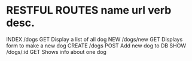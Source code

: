 RESTFUL ROUTES
name    url             verb            desc.
===================================================
INDEX   /dogs           GET     Display a list of all dog
NEW     /dogs/new       GET     Displays form to make a new dog
CREATE  /dogs           POST    Add new dog to DB
SHOW    /dogs/:id       GET     Shows info about one dog
